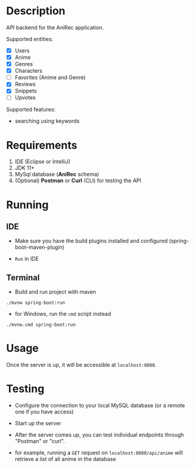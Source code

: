 # Description

API backend for the AniRec application.

Supported entities:

- [x] Users
- [x] Anime
- [x] Genres
- [x] Characters
- [ ] Favorites (Anime and Genre)
- [x] Reviews
- [x] Snippets
- [ ] Upvotes

Supported features:

- searching using keywords

# Requirements

1. IDE (Eclipse or IntelliJ)
2. JDK 11+
3. MySql database (**AniRec** schema)
4. (Optional) **Postman** or **Curl** (CLI) for testing the API

# Running

## IDE

- Make sure you have the build plugins installed and configured
  (spring-boot-maven-plugin)

- `Run` in IDE

## Terminal

- Build and run project with maven

```shell
./mvnw spring-boot:run
```

- for Windows, run the `cmd` script instead

```shell
./mvnw.cmd spring-boot:run
```

# Usage

Once the server is up, it will be accessible at `localhost:8080`.

# Testing

- Configure the connection to your local MySQL database (or a remote one if you have access)

- Start up the server

- After the server comes up, you can test individual endpoints through "Postman" or
  "curl".

- for example, running a `GET` request on `localhost:8080/api/anime` will
  retrieve a list of all anime in the database
